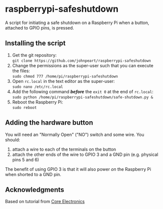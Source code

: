 # raspberrypi-safeshutdown

A script for initiating a safe shutdown on a Raspberry Pi when a button, attached to GPIO pins, is pressed.

## Installing the script

1. Get the git repository:\
`git clone https://github.com/johnpeart/raspberrypi-safeshutdown`
2. Change the permissions as the super-user such that you can execute the files:\
`sudo chmod 777 /home/pi/raspberrypi-safeshutdown`
3. Open `rc.local` in the text editor as the super-user:\
`sudo nano /etc/rc.local`
4. Add the following command _**before**_ the `exit 0` at the end of `rc.local`:\
`sudo python /home/pi/raspberrypi-safeshutdown/safe-shutdown.py &`
5. Reboot the Raspberry Pi:\
`sudo reboot`

## Adding the hardware button

You will need an "Normally Open" ("NO") switch and some wire. You should:

1. attach a wire to each of the terminals on the button
2. attach the other ends of the wire to GPIO 3 and a GND pin (e.g. physical pins 5 and 6)

The benefit of using GPIO 3 is that it will also power *on* the Raspberry Pi when shorted to a GND pin.

## Acknowledgments

Based on tutorial from [Core Electronics](https://core-electronics.com.au/tutorials/how-to-make-a-safe-shutdown-button-for-raspberry-pi.html)